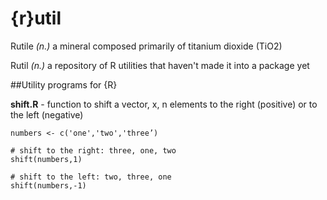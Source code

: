 {r}util
=====

Rutile *(n.)* a mineral composed primarily of titanium dioxide (TiO2)

Rutil *(n.)* a repository of R utilities that haven't made it into a package yet


##Utility programs for {R}

**shift.R** - function to shift a vector, x, n elements to the right (positive) or to the left (negative)

	numbers <- c('one','two','three’)

	# shift to the right: three, one, two
	shift(numbers,1)

	# shift to the left: two, three, one
	shift(numbers,-1)
